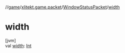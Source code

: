 //[game](../../../index.md)/[xlitekt.game.packet](../index.md)/[WindowStatusPacket](index.md)/[width](width.md)

# width

[jvm]\
val [width](width.md): [Int](https://kotlinlang.org/api/latest/jvm/stdlib/kotlin/-int/index.html)
